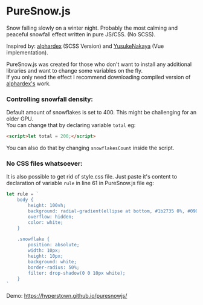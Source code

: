 # PureSnow.js

Snow falling slowly on a winter night. Probably the most calming and peaceful snowfall effect written in pure JS/CSS. (No SCSS). 

Inspired by: [alphardex](https://codepen.io/alphardex/pen/dyPorwJ) (SCSS Version) and [YusukeNakaya](https://codepen.io/YusukeNakaya/pen/NWPqvWW) (Vue implementation).

PureSnow.js was created for those who don't want to install any additional libraries and want to change some variables on the fly. \
If you only need the effect I recommend downloading compiled version of [alphardex's](https://codepen.io/alphardex/details/dyPorwJ) work. 

### Controlling snowfall density:

Default amount of snowflakes is set to 400. This might be challenging for an older GPU. \
You can change that by declaring variable `total` eg:
```html
<script>let total = 200;</script>
```
You can also do that by changing `snowflakesCount` inside the script.


### No CSS files whatsoever:
It is also possible to get rid of style.css file. Just paste it's content to declaration of variable `rule` in line 61 in PureSnow.js file eg:

```js
let rule = `
    body {
        height: 100vh;
        background: radial-gradient(ellipse at bottom, #1b2735 0%, #090a0f 100%);
        overflow: hidden;
        color: white;
    }
    
    .snowflake {
        position: absolute;
        width: 10px;
        height: 10px;
        background: white;
        border-radius: 50%;
        filter: drop-shadow(0 0 10px white);
    }
`

```


Demo: https://hyperstown.github.io/puresnowjs/
